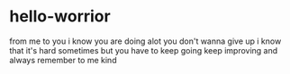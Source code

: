 # hello-worrior
 from me to you
i know you are doing alot
you don't wanna give up
i know that it's hard sometimes
but you have to keep going
keep improving
and always remember to me kind
